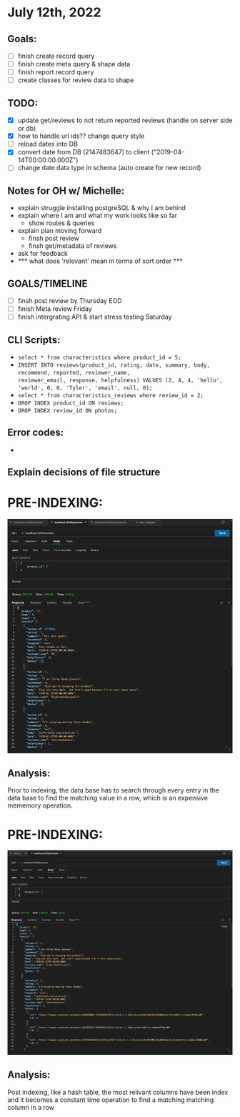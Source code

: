 # July 12th, 2022

## Goals:
- [ ] finish create record query
- [ ] finish create meta query & shape data
- [ ] finish report record query
- [ ] create classes for review data to shape

## TODO:
- [X] update get/reviews to not return reported reviews (handle on server side or db)
- [X] how to handle url ids?? change query style
- [ ] reload dates into DB
- [X] convert date from DB (2147483647) to client ("2019-04-14T00:00:00.000Z")
- [ ] change date data type in schema (auto create for new record)

## Notes for OH w/ Michelle:
- explain struggle installing postgreSQL & why I am behind
- explain where I am and what my work looks like so far
  - show routes & queries
- explain plan moving forward
  - finsh post review
  - finsh get/metadata of reviews
- ask for feedback
- *** what does 'relevant' mean in terms of sort order ***

## GOALS/TIMELINE
- [ ] finsh post review by Thursday EOD
- [ ] finish Meta review Friday
- [ ] finish intergrating API & start stress testing Saturday

## CLI Scripts:
- ```select * from characteristics where product_id = 5;```
- ```INSERT INTO reviews(product_id, rating, date, summary, body, recommend, reported, reviewer_name,                          reviewer_email, response, helpfulness) VALUES (2, 4, 4, 'hello', 'world', 0, 0, 'Tyler', 'email', null, 0);```
- ```select * from characteristics_reviews where review_id = 2;```
- ```DROP INDEX product_id ON reviews;```
- ```DROP INDEX review_id ON photos;```


## Error codes:
-


## Explain decisions of file structure

# PRE-INDEXING:
![](Resources/pre-indexing-performance.png)
## Analysis:
Prior to indexing, the data base has to search through every entry in the data base to find the matching value in a row, which is an expensive mememory operation.

# PRE-INDEXING:
![](Resources/post-indexing-performance.png)
## Analysis:
Post indexing, like a hash table, the most relivant columns have been index and it becomes a constant time operation to find a matching matching column in a row
